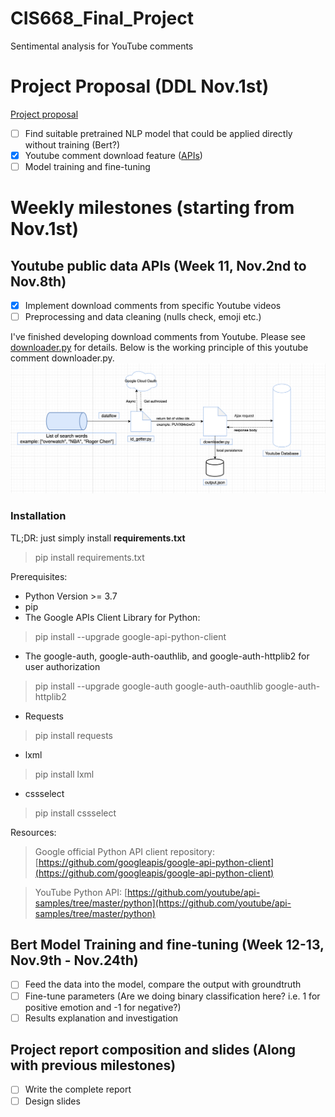 # CIS668_Final_Project
Sentimental analysis for YouTube comments

# Project Proposal (DDL Nov.1st)
[Project proposal](https://www.overleaf.com/project/5f78874f228fa60001a8f4f0)
- [ ] Find suitable pretrained NLP model that could be applied directly without training (Bert?)
- [x] Youtube comment download feature ([APIs](https://developers.google.com/youtube/v3/docs/search/list))
- [ ] Model training and fine-tuning

# Weekly milestones (starting from Nov.1st)

## Youtube public data APIs (Week 11, Nov.2nd to Nov.8th)
- [x] Implement download comments from specific Youtube videos
- [ ] Preprocessing and data cleaning (nulls check, emoji etc.)

I've finished developing download comments from Youtube. Please see [downloader.py](https://github.com/LinkWoong/CIS668_Final_Project/blob/main/downloader.py) for details. Below is the working principle of this youtube comment downloader.py.
![Architecture](https://github.com/LinkWoong/CIS668_Final_Project/blob/main/img/architecture.png)

### Installation
TL;DR: just simply install **requirements.txt**
> pip install requirements.txt

Prerequisites:
- Python Version >= 3.7
- pip
- The Google APIs Client Library for Python:
> pip install --upgrade google-api-python-client
- The google-auth, google-auth-oauthlib, and google-auth-httplib2 for user authorization
> pip install --upgrade google-auth google-auth-oauthlib google-auth-httplib2
- Requests
> pip install requests
- lxml
> pip install lxml
- cssselect
> pip install cssselect


Resources:
> Google official Python API client repository:
> [https://github.com/googleapis/google-api-python-client](https://github.com/googleapis/google-api-python-client)

> YouTube Python API:
> [https://github.com/youtube/api-samples/tree/master/python](https://github.com/youtube/api-samples/tree/master/python)


## Bert Model Training and fine-tuning (Week 12-13, Nov.9th - Nov.24th)
- [ ] Feed the data into the model, compare the output with groundtruth
- [ ] Fine-tune parameters (Are we doing binary classification here? i.e. 1 for positive emotion and -1 for negative?)
- [ ] Results explanation and investigation

## Project report composition and slides (Along with previous milestones)
- [ ] Write the complete report
- [ ] Design slides
